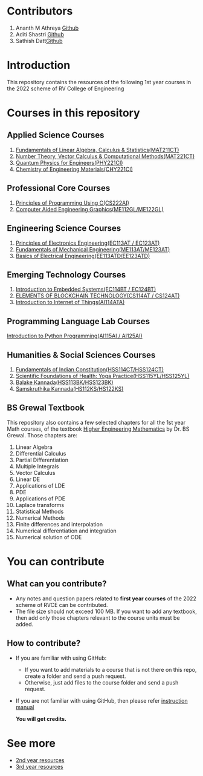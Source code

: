 # Contributors
1) Ananth M Athreya [Github](https://github.com/AnanthMAthreya)
2) Aditi Shastri [Github](https://github.com/AditiShastri)
3) Sathish Datt[Github](https://github.com/dath2006)
# Introduction
This repository contains the resources of the following 1st year courses in the 2022 scheme of RV College of Engineering
# Courses in this repository
## Applied Science Courses
1) [Fundamentals of Linear Algebra, Calculus & Statistics(MAT211CT)](https://github.com/AnanthMAthreya/1st-year-resources-2022-scheme-rvce/tree/main/1st_sem/Mathematics)
2) [Number Theory, Vector Calculus & Computational Methods(MAT221CT)](https://github.com/AnanthMAthreya/1st-year-resources-2022-scheme-rvce/tree/main/2nd%20sem/Maths(22MA21C))
3) [Quantum Physics for Engineers(PHY221CI)](https://github.com/AnanthMAthreya/1st-year-resources-2022-scheme-rvce/tree/main/2nd%20sem/Physics(22PH22C))
4) [Chemistry of Engineering Materials(CHY221CI)](https://github.com/AnanthMAthreya/1st-year-resources-2022-scheme-rvce/tree/main/1st_sem/Chemistry)
## Professional Core Courses
1) [Principles of Programming Using C(CS222AI)](https://github.com/AnanthMAthreya/1st-year-resources-2022-scheme-rvce/tree/main/2nd%20sem/Programming%20in%20C(22CS23))
2) [Computer Aided Engineering Graphics(ME112GL/ME122GL)](https://github.com/AnanthMAthreya/1st-year-resources-2022-scheme-rvce/tree/main/1st_sem/CAED)
## Engineering Science Courses
1) [Principles of Electronics Engineering(EC113AT / EC123AT)](https://github.com/AnanthMAthreya/1st-year-resources-2022-scheme-rvce/tree/main/Engineering%20Science%20courses(ESC)/Electronics%20ESC)
2) [Fundamentals of Mechanical Engineering(ME113AT/ME123AT)](https://github.com/AnanthMAthreya/1st-year-resources-2022-scheme-rvce/tree/main/Engineering%20Science%20courses(ESC)/Mechanical(22ES24E))
3) [Basics of Electrical Engineering(EE113ATD/EE123ATD)](https://github.com/AnanthMAthreya/1st-year-resources-2022-scheme-rvce/tree/main/Engineering%20Science%20courses(ESC)/Electrical%20ESC(EE113AT%2CEE123AT))
## Emerging Technology Courses
1) [Introduction to Embedded Systems(EC114BT / EC124BT)](https://github.com/AnanthMAthreya/1st-year-resources-2022-scheme-rvce/tree/main/Emerging%20Technology%20Courses(ETC)/Embedded%20systems(22EM211))
2) [ELEMENTS OF BLOCKCHAIN TECHNOLOGY(CS114AT / CS124AT)](https://github.com/AnanthMAthreya/1st-year-resources-2022-scheme-rvce/tree/main/Emerging%20Technology%20Courses(ETC)/Blockchain(CS124AT))
3) [Introduction to Internet of Things(AI114ATA)](https://github.com/AnanthMAthreya/1st-year-resources-2022-scheme-rvce/tree/main/Emerging%20Technology%20Courses(ETC)/Introduction%20to%20Internet%20of%20Things(AI114ATA))
## Programming Language Lab Courses
[Introduction to Python Programming(AI115AI / AI125AI)](https://github.com/AnanthMAthreya/1st-year-resources-2022-scheme-rvce/tree/main/Programming%20Language%20Course(PLC)/Python%20PLC)
## Humanities & Social Sciences Courses
1) [Fundamentals of Indian Constitution(HSS114CT/HSS124CT)](https://github.com/AnanthMAthreya/1st-year-resources-2022-scheme-rvce/tree/main/1st_sem/Indian%20constitution)
2) [Scientific Foundations of Health: Yoga Practice(HSS115YL/HSS125YL)](https://github.com/AnanthMAthreya/1st-year-resources-2022-scheme-rvce/tree/main/1st_sem/Indian%20constitution)
3) [Balake Kannada(HSS113BK/HSS123BK)](https://github.com/AnanthMAthreya/1st-year-resources-2022-scheme-rvce/tree/main/2nd%20sem)
4) [Samskruthika Kannada(HS112KS/HS122KS)](https://github.com/AnanthMAthreya/1st-year-resources-2022-scheme-rvce/tree/main/2nd%20sem/Samskrithika%20Kannada%20(HS112KS))
## BS Grewal Textbook
This repository also contains a few selected chapters for all the 1st year Math courses, of the textbook [Higher Engineering Mathematics](https://github.com/AnanthMAthreya/1st-year-resources-2022-scheme-rvce/tree/main/BS%20Grewal%20Math%20textbook) by Dr. BS Grewal. Those chapters are:
1) Linear Algebra
2) Differential Calculus
3) Partial Differentiation
4) Multiple Integrals
5) Vector Calculus
6) Linear DE
7) Applications of LDE
8) PDE
9) Applications of PDE
10) Laplace transforms
11) Statistical Methods
12) Numerical Methods
13) Finite differences and interpolation
14) Numerical differentiation and integration
15) Numerical solution of ODE
# You can contribute
## What can you contribute?
- Any notes and question papers related to __first year courses__ of the 2022 scheme of RVCE can be contributed.
- The file size should not exceed 100 MB. If you want to add any textbook, then add only those chapters relevant to the course units must be added.
## How to contribute?
- If you are familiar with using GitHub:
  + If you want to add materials to a course that is not there on this repo, create a folder and send a push request.
  + Otherwise, just add files to the course folder and send a push request.
  
- If you are not familiar with using GitHub, then please refer [instruction manual](https://github.com/AnanthMAthreya/HowToContribute)

  __You will get credits.__
# See more
- [2nd year resources](https://github.com/AnanthMAthreya/2nd-year-resources-2022-scheme-rvce)
- [3rd year resources](https://github.com/AnanthMAthreya/3rd-year-resources-2022-scheme-rvce)

